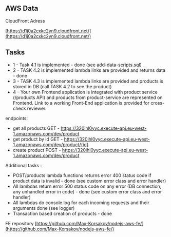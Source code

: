 

## AWS Data

CloudFront Adress

[https://d1j0a2cxkc2yn9.cloudfront.net/](https://d1j0a2cxkc2yn9.cloudfront.net/)

## Tasks

- 1 - Task 4.1 is implemented - done (see add-data-scripts.sql)
- 2 - TASK 4.2 is implemented lambda links are provided and returns data - done
- 3 - TASK 4.3 is implemented lambda links are provided and products is stored in DB (call TASK 4.2 to see the product)
- 4 - Your own Frontend application is integrated with product service (/products API) and products from product-service are represented on Frontend. Link to a working Front-End application is provided for cross-check reviewer.

endpoints:
  - get all products GET - https://320ihl0yyc.execute-api.eu-west-1.amazonaws.com/dev/product
  - get product by id GET - https://320ihl0yyc.execute-api.eu-west-1.amazonaws.com/dev/product/{id}
  - create product POST - https://320ihl0yyc.execute-api.eu-west-1.amazonaws.com/dev/product


Additional  tasks :

- POST/products lambda functions returns error 400 status code if product data is invalid - done (see custom error class and error handler)
- All lambdas return error 500 status code on any error (DB connection, any unhandled error in code) -  done (see custom error class and error handler)
- All lambdas do console.log for each incoming requests and their arguments done (see logger)
- Transaction based creation of products - done

FE repository
[https://github.com/Max-Korsakov/nodejs-aws-fe/](https://github.com/Max-Korsakov/nodejs-aws-fe/)

